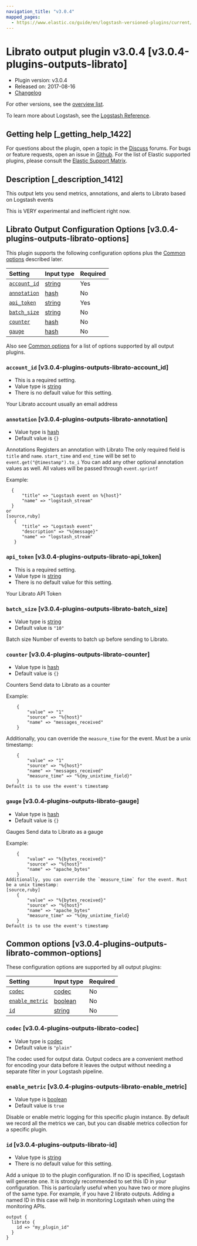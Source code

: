 ```yaml
---
navigation_title: "v3.0.4"
mapped_pages:
  - https://www.elastic.co/guide/en/logstash-versioned-plugins/current/v3.0.4-plugins-outputs-librato.html
---
```


# Librato output plugin v3.0.4 [v3.0.4-plugins-outputs-librato]

* Plugin version: v3.0.4
* Released on: 2017-08-16
* [Changelog](https://github.com/logstash-plugins/logstash-output-librato/blob/v3.0.4/CHANGELOG.md)

For other versions, see the [overview list](output-librato-index.md).

To learn more about Logstash, see the [Logstash Reference](https://www.elastic.co/guide/en/logstash/current/index.html).

## Getting help [_getting_help_1422]

For questions about the plugin, open a topic in the [Discuss](http://discuss.elastic.co) forums. For bugs or feature requests, open an issue in [Github](https://github.com/logstash-plugins/logstash-output-librato). For the list of Elastic supported plugins, please consult the [Elastic Support Matrix](https://www.elastic.co/support/matrix#matrix_logstash_plugins).

## Description [_description_1412]

This output lets you send metrics, annotations, and alerts to Librato based on Logstash events

This is VERY experimental and inefficient right now.

## Librato Output Configuration Options [v3.0.4-plugins-outputs-librato-options]

This plugin supports the following configuration options plus the [Common options](v3-0-4-plugins-outputs-librato.md#v3.0.4-plugins-outputs-librato-common-options) described later.

| Setting | Input type | Required |
| :- | :- | :- |
| [`account_id`](v3-0-4-plugins-outputs-librato.md#v3.0.4-plugins-outputs-librato-account_id) | [string](/lsr/value-types.md#string) | Yes |
| [`annotation`](v3-0-4-plugins-outputs-librato.md#v3.0.4-plugins-outputs-librato-annotation) | [hash](/lsr/value-types.md#hash) | No |
| [`api_token`](v3-0-4-plugins-outputs-librato.md#v3.0.4-plugins-outputs-librato-api_token) | [string](/lsr/value-types.md#string) | Yes |
| [`batch_size`](v3-0-4-plugins-outputs-librato.md#v3.0.4-plugins-outputs-librato-batch_size) | [string](/lsr/value-types.md#string) | No |
| [`counter`](v3-0-4-plugins-outputs-librato.md#v3.0.4-plugins-outputs-librato-counter) | [hash](/lsr/value-types.md#hash) | No |
| [`gauge`](v3-0-4-plugins-outputs-librato.md#v3.0.4-plugins-outputs-librato-gauge) | [hash](/lsr/value-types.md#hash) | No |

Also see [Common options](v3-0-4-plugins-outputs-librato.md#v3.0.4-plugins-outputs-librato-common-options) for a list of options supported by all output plugins.

### `account_id` [v3.0.4-plugins-outputs-librato-account_id]

* This is a required setting.
* Value type is [string](/lsr/value-types.md#string)
* There is no default value for this setting.

Your Librato account usually an email address

### `annotation` [v3.0.4-plugins-outputs-librato-annotation]

* Value type is [hash](/lsr/value-types.md#hash)
* Default value is `{}`

Annotations Registers an annotation with Librato The only required field is `title` and `name`. `start_time` and `end_time` will be set to `event.get("@timestamp").to_i` You can add any other optional annotation values as well. All values will be passed through `event.sprintf`

Example:

```
  {
      "title" => "Logstash event on %{host}"
      "name" => "logstash_stream"
  }
or
[source,ruby]
   {
      "title" => "Logstash event"
      "description" => "%{message}"
      "name" => "logstash_stream"
   }
```

### `api_token` [v3.0.4-plugins-outputs-librato-api_token]

* This is a required setting.
* Value type is [string](/lsr/value-types.md#string)
* There is no default value for this setting.

Your Librato API Token

### `batch_size` [v3.0.4-plugins-outputs-librato-batch_size]

* Value type is [string](/lsr/value-types.md#string)
* Default value is `"10"`

Batch size Number of events to batch up before sending to Librato.

### `counter` [v3.0.4-plugins-outputs-librato-counter]

* Value type is [hash](/lsr/value-types.md#hash)
* Default value is `{}`

Counters Send data to Librato as a counter

Example:

```
    {
        "value" => "1"
        "source" => "%{host}"
        "name" => "messages_received"
    }
```

Additionally, you can override the `measure_time` for the event. Must be a unix timestamp:

```
    {
        "value" => "1"
        "source" => "%{host}"
        "name" => "messages_received"
        "measure_time" => "%{my_unixtime_field}"
    }
Default is to use the event's timestamp
```

### `gauge` [v3.0.4-plugins-outputs-librato-gauge]

* Value type is [hash](/lsr/value-types.md#hash)
* Default value is `{}`

Gauges Send data to Librato as a gauge

Example:

```
    {
        "value" => "%{bytes_received}"
        "source" => "%{host}"
        "name" => "apache_bytes"
    }
Additionally, you can override the `measure_time` for the event. Must be a unix timestamp:
[source,ruby]
    {
        "value" => "%{bytes_received}"
        "source" => "%{host}"
        "name" => "apache_bytes"
        "measure_time" => "%{my_unixtime_field}
    }
Default is to use the event's timestamp
```

## Common options [v3.0.4-plugins-outputs-librato-common-options]

These configuration options are supported by all output plugins:

| Setting | Input type | Required |
| :- | :- | :- |
| [`codec`](v3-0-4-plugins-outputs-librato.md#v3.0.4-plugins-outputs-librato-codec) | [codec](/lsr/value-types.md#codec) | No |
| [`enable_metric`](v3-0-4-plugins-outputs-librato.md#v3.0.4-plugins-outputs-librato-enable_metric) | [boolean](/lsr/value-types.md#boolean) | No |
| [`id`](v3-0-4-plugins-outputs-librato.md#v3.0.4-plugins-outputs-librato-id) | [string](/lsr/value-types.md#string) | No |

### `codec` [v3.0.4-plugins-outputs-librato-codec]

* Value type is [codec](/lsr/value-types.md#codec)
* Default value is `"plain"`

The codec used for output data. Output codecs are a convenient method for encoding your data before it leaves the output without needing a separate filter in your Logstash pipeline.

### `enable_metric` [v3.0.4-plugins-outputs-librato-enable_metric]

* Value type is [boolean](/lsr/value-types.md#boolean)
* Default value is `true`

Disable or enable metric logging for this specific plugin instance. By default we record all the metrics we can, but you can disable metrics collection for a specific plugin.

### `id` [v3.0.4-plugins-outputs-librato-id]

* Value type is [string](/lsr/value-types.md#string)
* There is no default value for this setting.

Add a unique `ID` to the plugin configuration. If no ID is specified, Logstash will generate one. It is strongly recommended to set this ID in your configuration. This is particularly useful when you have two or more plugins of the same type. For example, if you have 2 librato outputs. Adding a named ID in this case will help in monitoring Logstash when using the monitoring APIs.

```
output {
  librato {
    id => "my_plugin_id"
  }
}
```
